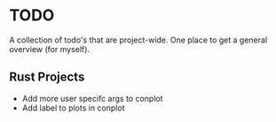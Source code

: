 # TODO

A collection of todo's that are project-wide.
One place to get a general overview (for myself).

## Rust Projects

- Add more user specifc args to conplot
- Add label to plots in conplot
